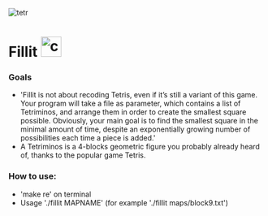 ![tetr](https://user-images.githubusercontent.com/95418273/225003672-fe6f96b9-5f9a-4a90-bbda-179b0a9883c0.png)
# Fillit <img src="https://cdn.jsdelivr.net/gh/devicons/devicon/icons/c/c-original.svg" alt='c' height='40px' width='40px' title='c' />

### Goals

* 'Fillit is not about recoding Tetris, even if it’s still a variant of this game. Your program will take a file as parameter, which contains a list of Tetriminos, and arrange them
in order to create the smallest square possible.
Obviously, your main goal is to find the smallest square in the minimal amount of time,
despite an exponentially growing number of possibilities each time a piece is added.'
* A Tetriminos is a 4-blocks geometric figure you probably already heard of, thanks to
the popular game Tetris.

### How to use:
* 'make re' on terminal
* Usage './fillit MAPNAME' (for example './fillit maps/block9.txt')
